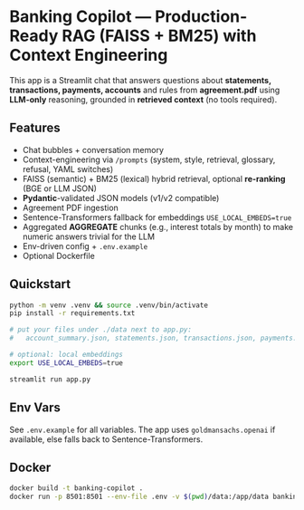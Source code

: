 # Banking Copilot — Production-Ready RAG (FAISS + BM25) with Context Engineering

This app is a Streamlit chat that answers questions about **statements, transactions, payments, accounts** and rules from **agreement.pdf** using **LLM-only** reasoning, grounded in **retrieved context** (no tools required).

## Features
- Chat bubbles + conversation memory
- Context-engineering via `/prompts` (system, style, retrieval, glossary, refusal, YAML switches)
- FAISS (semantic) + BM25 (lexical) hybrid retrieval, optional **re-ranking** (BGE or LLM JSON)
- **Pydantic**-validated JSON models (v1/v2 compatible)
- Agreement PDF ingestion
- Sentence-Transformers fallback for embeddings `USE_LOCAL_EMBEDS=true`
- Aggregated **AGGREGATE** chunks (e.g., interest totals by month) to make numeric answers trivial for the LLM
- Env-driven config + `.env.example`
- Optional Dockerfile

## Quickstart
```bash
python -m venv .venv && source .venv/bin/activate
pip install -r requirements.txt

# put your files under ./data next to app.py:
#   account_summary.json, statements.json, transactions.json, payments.json, agreement.pdf

# optional: local embeddings
export USE_LOCAL_EMBEDS=true

streamlit run app.py
```

## Env Vars
See `.env.example` for all variables. The app uses `goldmansachs.openai` if available, else falls back to Sentence-Transformers.

## Docker
```bash
docker build -t banking-copilot .
docker run -p 8501:8501 --env-file .env -v $(pwd)/data:/app/data banking-copilot
```
